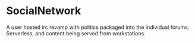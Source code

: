 # SocialNetwork
A user hosted irc revamp with politics packaged into the individual forums. Serverless, and content being served from workstations.
